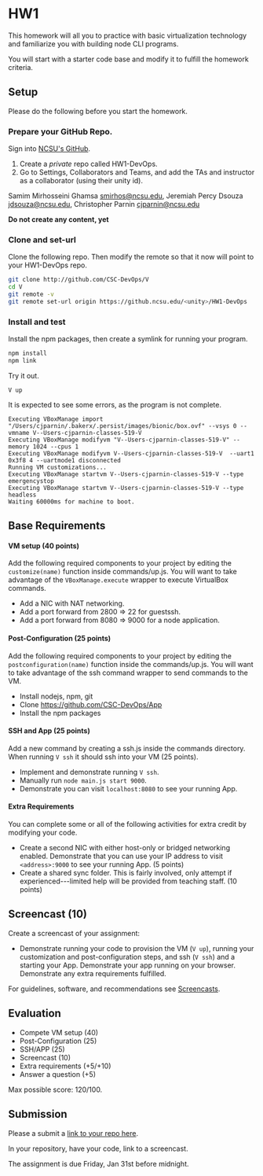 # HW1

This homework will all you to practice with basic virtualization technology and familiarize you with building node CLI programs.

You will start with a starter code base and modify it to fulfill the homework criteria.

## Setup

Please do the following before you start the homework.

### Prepare your GitHub Repo.

Sign into [NCSU's GitHub](https://github.ncsu.edu/).

1. Create a *private* repo called HW1-DevOps. 
2. Go to Settings, Collaborators and Teams, and add the TAs and instructor as a collaborator (using their unity id).

Samim Mirhosseini Ghamsa <smirhos@ncsu.edu>, Jeremiah Percy Dsouza <jdsouza@ncsu.edu>, Christopher Parnin <cjparnin@ncsu.edu>

**Do not create any content, yet**

### Clone and set-url

Clone the following repo. Then modify the remote so that it now will point to your HW1-DevOps repo.

```bash
git clone http://github.com/CSC-DevOps/V
cd V
git remote -v
git remote set-url origin https://github.ncsu.edu/<unity>/HW1-DevOps
```

### Install and test

Install the npm packages, then create a symlink for running your program.
```bash
npm install
npm link
```

Try it out.
```
V up
```

It is expected to see some errors, as the program is not complete.

```
Executing VBoxManage import "/Users/cjparnin/.bakerx/.persist/images/bionic/box.ovf" --vsys 0 --vmname V--Users-cjparnin-classes-519-V
Executing VBoxManage modifyvm "V--Users-cjparnin-classes-519-V" --memory 1024 --cpus 1
Executing VBoxManage modifyvm V--Users-cjparnin-classes-519-V  --uart1 0x3f8 4 --uartmode1 disconnected
Running VM customizations...
Executing VBoxManage startvm V--Users-cjparnin-classes-519-V --type emergencystop
Executing VBoxManage startvm V--Users-cjparnin-classes-519-V --type headless
Waiting 60000ms for machine to boot.
```

## Base Requirements

#### VM setup (40 points)

Add the following required components to your project by editing the `customize(name)` function inside commands/up.js. You will want to take advantage of the `VBoxManage.execute` wrapper to execute VirtualBox commands.

* Add a NIC with NAT networking.
* Add a port forward from 2800 => 22 for guestssh.
* Add a port forward from 8080 => 9000 for a node application.

#### Post-Configuration (25 points)

Add the following required components to your project by editing the `postconfiguration(name)` function inside the commands/up.js. You will want to take advantage of the ssh command wrapper to send commands to the VM.

* Install nodejs, npm, git
* Clone https://github.com/CSC-DevOps/App
* Install the npm packages

#### SSH and App (25 points)

Add a new command by creating a ssh.js inside the commands directory. 
When running `V ssh` it should ssh into your VM (25 points).

* Implement and demonstrate running `V ssh`.
* Manually run `node main.js start 9000`.
* Demonstrate you can visit `localhost:8080` to see your running App.

#### Extra Requirements

You can complete some or all of the following activities for extra credit by modifying your code.

* Create a second NIC with either host-only or bridged networking enabled. Demonstrate that you can use your IP address to visit `<address>:9000` to see your running App. (5 points)
* Create a shared sync folder. This is fairly involved, only attempt if experienced---limited help will be provided from teaching staff. (10 points)

## Screencast (10)

Create a screencast of your assignment:

* Demonstrate running your code to provision the VM (`V up`), running your customization and post-configuration steps, and ssh (`V ssh`) and a starting your App. Demonstrate your app running on your browser. Demonstrate any extra requirements fulfilled.

For guidelines, software, and recommendations see [Screencasts](Screencasts.md).

## Evaluation

* Compete VM setup (40)
* Post-Configuration (25)
* SSH/APP (25)
* Screencast (10)
* Extra requirements (+5/+10)
* Answer a question (+5)

Max possible score: 120/100.

## Submission

Please a submit a [link to your repo here](https://docs.google.com/forms/d/e/1FAIpQLSdwHHnWteyH2UdIPaQs2_vrjcty2Rk7o1AMZEyRg6WUEo2itA/viewform?usp=sf_link).

In your repository, have your code, link to a screencast.

The assignment is due Friday, Jan 31st before midnight.
